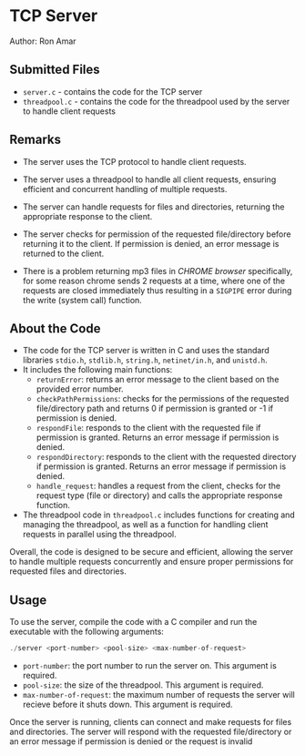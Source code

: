 # TCP Server
Author: Ron Amar

## Submitted Files
- `server.c` - contains the code for the TCP server
- `threadpool.c` - contains the code for the threadpool used by the server to handle client requests

## Remarks
- The server uses the TCP protocol to handle client requests.
- The server uses a threadpool to handle all client requests, ensuring efficient and concurrent handling of multiple requests.
- The server can handle requests for files and directories, returning the appropriate response to the client.
- The server checks for permission of the requested file/directory before returning it to the client. If permission is denied, an error message is returned to the client.

- There is a problem returning mp3 files in *CHROME browser* specifically, for some reason chrome sends 2 requests at a time, where one of the requests are closed immediately thus resulting in a `SIGPIPE` error during the write (system call) function. 

## About the Code 
- The code for the TCP server is written in C and uses the standard libraries `stdio.h`, `stdlib.h`, `string.h`, `netinet/in.h`, and `unistd.h`. 
- It includes the following main functions:
    - `returnError`: returns an error message to the client based on the provided error number.
    - `checkPathPermissions`: checks for the permissions of the requested file/directory path and returns 0 if permission is granted or -1 if permission is denied.
    - `respondFile`: responds to the client with the requested file if permission is granted. Returns an error message if permission is denied.
    - `respondDirectory`: responds to the client with the requested directory if permission is granted. Returns an error message if permission is denied.
    - `handle_request`: handles a request from the client, checks for the request type (file or directory) and calls the appropriate response function.
- The threadpool code in `threadpool.c` includes functions for creating and managing the threadpool, as well as a function for handling client requests in parallel using the threadpool.

Overall, the code is designed to be secure and efficient, allowing the server to handle multiple requests concurrently and ensure proper permissions for requested files and directories.

## Usage
To use the server, compile the code with a C compiler and run the executable with the following arguments:
```C
./server <port-number> <pool-size> <max-number-of-request> 
```

- `port-number`: the port number to run the server on. This argument is required.
- `pool-size`: the size of the threadpool. This argument is required.
- `max-number-of-request`: the maximum number of requests the server will recieve before it shuts down. This argument is required.

Once the server is running, clients can connect and make requests for files and directories.
The server will respond with the requested file/directory or an error message if permission is denied or the request is invalid
